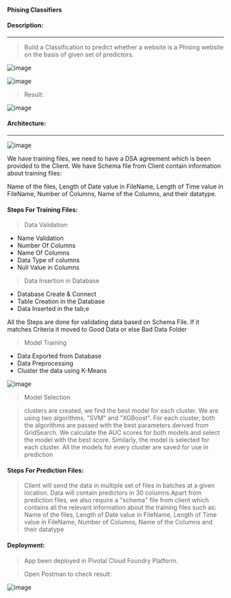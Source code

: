 #### Phising Classifiers


#### Description:
---

> Build a Classification to predict whether a website is a Phising website on the basis of given set of predictors.

![image](https://user-images.githubusercontent.com/62303495/115121089-73371080-9fce-11eb-98f5-bee53463f819.png)

![image](https://user-images.githubusercontent.com/62303495/115121176-e3459680-9fce-11eb-8b5e-fad9c0a9a682.png)

> Result:

![image](https://user-images.githubusercontent.com/62303495/115121206-01ab9200-9fcf-11eb-9827-719e476699d1.png)


#### Architecture:
---

![image](https://user-images.githubusercontent.com/62303495/115121249-34ee2100-9fcf-11eb-8e80-ad2c8d7ac732.png)

We have training files, we need to have a DSA agreement which is been provided to the Client. We have Schema file from Client contain information about training files:

Name of the files, Length of Date value in FileName, Length of Time value in FileName, Number of Columns, Name of the Columns, and their datatype.

#### Steps For Training Files: 


> Data Validation:
 - Name Validation
 - Number Of Columns
 - Name Of Columns
 - Data Type of columns
 - Null Value in Columns
      
> Data Insertion in Database
 - Database Create & Connect
 - Table Creation in the Database
 - Data Inserted in the tab;e

All the Steps are done for validating data based on Schema File. If it matches Criteria it   moved to Good Data or else Bad Data Folder 

> Model Training
 - Data Exported from Database
 - Data Preprocessing
 - Cluster the data using K-Means

![image](https://user-images.githubusercontent.com/62303495/115121382-12a8d300-9fd0-11eb-8c0a-961e04f9dfb0.png)

> Model Selection
  
>clusters are created, we find the best model for each cluster. We are using two algorithms, "SVM" and "XGBoost". For each cluster, both the algorithms are passed with the best parameters derived from GridSearch. We calculate the AUC scores for both models and select the model with the best score. Similarly, the model is selected for each cluster. All the models for every cluster are saved for use in prediction

#### Steps For Prediction Files: 

> Client will send the data in multiple set of files in batches at a given location. Data will contain predictors in 30 columns.Apart from prediction files, we also require a "schema" file from client which contains all the relevant information about the training files such as:
Name of the files, Length of Date value in FileName, Length of Time value in FileName, Number of Columns, Name of the Columns and their datatype


#### Deployment:
 
> App been deployed in Pivotal Cloud Foundry Platform.

> Open Postman to check result:

![image](https://user-images.githubusercontent.com/62303495/115121438-69161180-9fd0-11eb-8ebd-51f780ca8d6d.png)

